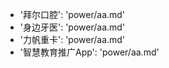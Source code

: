 - '拜尔口腔': 'power/aa.md'
- '身边牙医': 'power/aa.md'
- '力帆重卡': 'power/aa.md'
- '智慧教育推广App': 'power/aa.md'